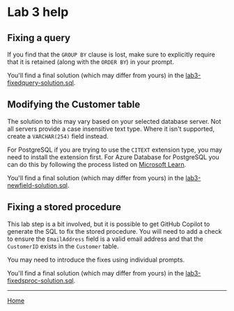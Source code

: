 # Lab 3 help

## Fixing a query

If you find that the `GROUP BY` clause is lost, make sure to explicitly require that it is retained (along with the `ORDER BY`) in your prompt.

You'll find a final solution (which may differ from yours) in the [lab3-fixedquery-solution.sql](lab3-fixedquery-solution.sql).

## Modifying the Customer table

The solution to this may vary based on your selected database server. Not all servers provide a case insensitive text type. Where it isn't supported, create a `VARCHAR(254)` field instead.

For PostgreSQL if you are trying to use the `CITEXT` extension type, you may need to install the extension first. For Azure Database for PostgreSQL you can do this by following the process listed on [Microsoft Learn](https://learn.microsoft.com/azure/postgresql/flexible-server/concepts-extensions).

You'll find a final solution (which may differ from yours) in the [lab3-newfield-solution.sql](lab3-newfield-solution.sql).

## Fixing a stored procedure

This lab step is a bit involved, but it is possible to get GitHub Copilot to generate the SQL to fix the stored procedure. You will need to add a check to ensure the `EmailAddress` field is a valid email address and that the `CustomerID` exists in the `Customer` table.

You may need to introduce the fixes using individual prompts.

You'll find a final solution (which may differ from yours) in the [lab3-fixedsproc-solution.sql](lab3-fixedsproc-solution.sql).

---

[Home](../README.md#lab-3-debugging-sql)
